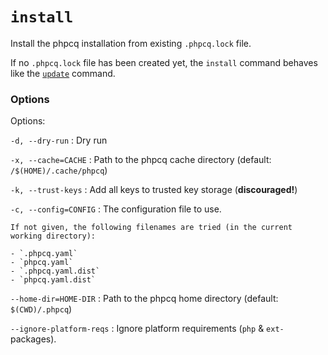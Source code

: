 # `install`

Install the phpcq installation from existing `.phpcq.lock` file.

If no `.phpcq.lock` file has been created yet, the `install` command behaves like the [`update`](update.md) command.

### Options

Options:

`-d, --dry-run`
:   Dry run

`-x, --cache=CACHE`
:   Path to the phpcq cache directory (default: `/$(HOME)/.cache/phpcq`)

`-k, --trust-keys`
:   Add all keys to trusted key storage (**discouraged!**)

`-c, --config=CONFIG`
:   The configuration file to use.

    If not given, the following filenames are tried (in the current working directory):

    - `.phpcq.yaml`
    - `phpcq.yaml`
    - `.phpcq.yaml.dist`
    - `phpcq.yaml.dist`

`--home-dir=HOME-DIR`
:   Path to the phpcq home directory (default: `$(CWD)/.phpcq`)

`--ignore-platform-reqs`
:   Ignore platform requirements (`php` & `ext-` packages).
